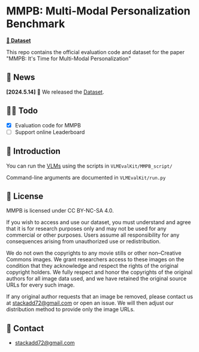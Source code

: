 # MMPB: Multi-Modal Personalization Benchmark

[**🤗 Dataset**](https://huggingface.co/datasets/stackadd/MMPB)

This repo contains the official evaluation code and dataset for the paper "MMPB: It's Time for Multi-Modal Personalization"


## 📜 News

**[2024.5.14]** 🚀 We released the [Dataset](https://huggingface.co/datasets/stackadd/MMPB).

## 👨‍💻 Todo

- [x] Evaluation code for MMPB
- [ ] Support online Leaderboard

## 👀 Introduction

You can run the [VLMs](https://huggingface.co/spaces/opencompass/open_vlm_leaderboard) using the scripts in `VLMEvalKit/MMPB_script/`  

Command-line arguments are documented in  `VLMEvalKit/run.py`  

## 📃 License

MMPB is licensed under CC BY-NC-SA 4.0.

If you wish to access and use our dataset, you must understand and agree that it is for research purposes only and may not be used for any commercial or other purposes. Users assume all responsibility for any consequences arising from unauthorized use or redistribution.

We do not own the copyrights to any movie stills or other non–Creative Commons images. We grant researchers access to these images on the condition that they acknowledge and respect the rights of the original copyright holders. We fully respect and honor the copyrights of the original authors for all image data used, and we have retained the original source URLs for every such image.

If any original author requests that an image be removed, please contact us at [stackadd72@gmail.com](stackadd72@gmail.com) or open an issue. We will then adjust our distribution method to provide only the image URLs.


## 📧 Contact

- [stackadd72@gmail.com](stackadd72@gmail.com)

